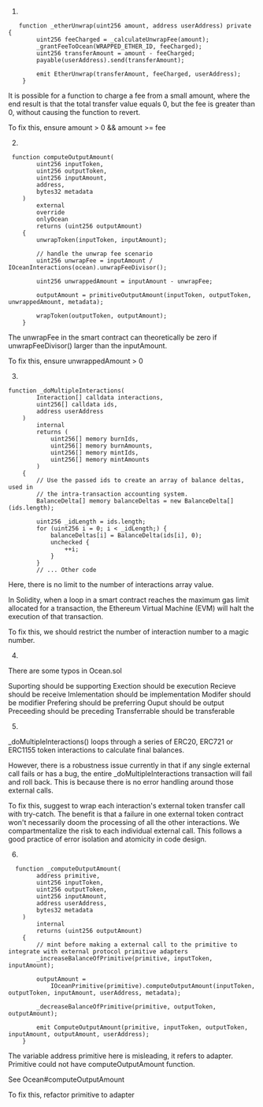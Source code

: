 1.

```solidity
   function _etherUnwrap(uint256 amount, address userAddress) private {
        uint256 feeCharged = _calculateUnwrapFee(amount);
        _grantFeeToOcean(WRAPPED_ETHER_ID, feeCharged);
        uint256 transferAmount = amount - feeCharged;
        payable(userAddress).send(transferAmount);

        emit EtherUnwrap(transferAmount, feeCharged, userAddress);
    }
```

It is possible for a function to charge a fee from a small amount, where the end result is that the total transfer value equals 0, but the fee is greater than 0, without causing the function to revert.

To fix this, ensure amount > 0 && amount >= fee 

2.

```soidity
 function computeOutputAmount(
        uint256 inputToken,
        uint256 outputToken,
        uint256 inputAmount,
        address,
        bytes32 metadata
    )
        external
        override
        onlyOcean
        returns (uint256 outputAmount)
    {
        unwrapToken(inputToken, inputAmount);

        // handle the unwrap fee scenario
        uint256 unwrapFee = inputAmount / IOceanInteractions(ocean).unwrapFeeDivisor();

        uint256 unwrappedAmount = inputAmount - unwrapFee;

        outputAmount = primitiveOutputAmount(inputToken, outputToken, unwrappedAmount, metadata);

        wrapToken(outputToken, outputAmount);
    }
```

The unwrapFee in the smart contract can theoretically be zero if unwrapFeeDivisor() larger than the inputAmount. 

To fix this, ensure unwrappedAmount > 0

3.

```solidity
function _doMultipleInteractions(
        Interaction[] calldata interactions,
        uint256[] calldata ids,
        address userAddress
    )
        internal
        returns (
            uint256[] memory burnIds,
            uint256[] memory burnAmounts,
            uint256[] memory mintIds,
            uint256[] memory mintAmounts
        )
    {
        // Use the passed ids to create an array of balance deltas, used in
        // the intra-transaction accounting system.
        BalanceDelta[] memory balanceDeltas = new BalanceDelta[](ids.length);

        uint256 _idLength = ids.length;
        for (uint256 i = 0; i < _idLength;) {
            balanceDeltas[i] = BalanceDelta(ids[i], 0);
            unchecked {
                ++i;
            }
        }
        // ... Other code
```

Here, there is no limit to the number of interactions array value.

In Solidity, when a loop in a smart contract reaches the maximum gas limit allocated for a transaction, the Ethereum Virtual Machine (EVM) will halt the execution of that transaction. 

To fix this, we should restrict the number of interaction number to a magic number.

4.

There are some typos in Ocean.sol

Suporting should be supporting
Exection should be execution
Recieve should be receive
Imlementation should be implementation
Modifer should be modifier
Prefering should be preferring
Ouput should be output
Preceeding should be preceding
Transferrable should be transferable

5.

_doMultipleInteractions() loops through a series of ERC20, ERC721 or ERC1155 token interactions to calculate final balances. 

However, there is a robustness issue currently in that if any single external call fails or has a bug, the entire _doMultipleInteractions transaction will fail and roll back. This is because there is no error handling around those external calls.

To fix this, suggest to wrap each interaction's external token transfer call with try-catch. The benefit is that a failure in one external token contract won't necessarily doom the processing of all the other interactions. We compartmentalize the risk to each individual external call. This follows a good practice of error isolation and atomicity in code design.

6.

```solidity
  function _computeOutputAmount(
        address primitive,
        uint256 inputToken,
        uint256 outputToken,
        uint256 inputAmount,
        address userAddress,
        bytes32 metadata
    )
        internal
        returns (uint256 outputAmount)
    {
        // mint before making a external call to the primitive to integrate with external protocol primitive adapters
        _increaseBalanceOfPrimitive(primitive, inputToken, inputAmount);

        outputAmount =
            IOceanPrimitive(primitive).computeOutputAmount(inputToken, outputToken, inputAmount, userAddress, metadata);

        _decreaseBalanceOfPrimitive(primitive, outputToken, outputAmount);

        emit ComputeOutputAmount(primitive, inputToken, outputToken, inputAmount, outputAmount, userAddress);
    }
```

The variable address primitive here is misleading, it refers to adapter. Primitive could not have computeOutputAmount function. 

See Ocean#computeOutputAmount

To fix this, refactor primitive to adapter

